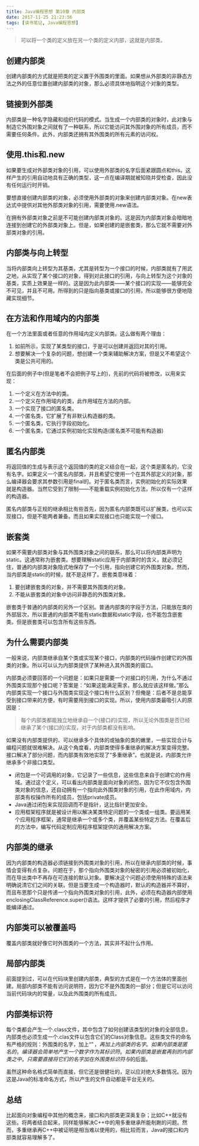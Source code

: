 ```yaml
---
title: Java编程思想 第10章 内部类
date: 2017-11-25 21:23:56
tags: [读书笔记, Java编程思想]
---
```

> 可以将一个类的定义放在另一个类的定义内部，这就是内部类。

<!--more-->

## 创建内部类

创建内部类的方式就是把类的定义置于外围类的里面。如果想从外部类的非静态方法之外的任意位置创建内部类的对象，那么必须具体地指明这个对象的类型。

## 链接到外部类

内部类是一种名字隐藏和组织代码的模式。当生成一个内部类的对象时，此对象与制造它外围对象之间就有了一种联系，所以它能访问其外围对象的所有成员，而不需要任何条件。此外，内部类还拥有其外围类的所有元素的访问权。

## 使用.this和.new

如果要生成对外部类对象的引用，可以使用外部类的名字后面紧跟圆点和this。这样产生的引用自动地具有正确的类型，这一点在编译期就被知晓并受检查，因此没有任何运行时开销。

要想直接创建内部类的对象，必须使用外部类的对象来创建内部类对象。在new表达式中提供对其他外部类对象的引用，需要使用.new语法。

在拥有外部类对象之前是不可能创建内部类对象的。这是因为内部类对象会暗暗地连接到创建它的外部类对象上。但是，如果创建的是嵌套类，那么它就不需要对外部类对象的引用。

## 内部类与向上转型

当将内部类向上转型为其基类，尤其是转型为一个接口的时候，内部类就有了用武之地，从实现了某个接口的对象，得到对此接口的引用，与向上转型为这个对象的基类，实质上效果是一样的。这是因为此内部类——某个接口的实现——能够完全不可见，并且不可用。所得到的只是指向基类或接口的引用，所以能够很方便地隐藏实现细节。

## 在方法和作用域内的内部类

在一个方法里面或者任意的作用域内定义内部类。这么做有两个理由：

1. 如前所示，实现了某类型的接口，于是可以创建并返回对其的引用。
2. 想要解决一个复杂的问题，想创建一个类来辅助解决方案，但是又不希望这个类是公共可用的。

在后面的例子中(但是笔者不会把例子写上的)，先前的代码将被修改，以用来实现：

1. 一个定义在方法中的类。
2. 一个定义在作用域内的类，此作用域在方法的内部。
3. 一个实现了接口的匿名类。
4. 一个匿名类，它扩展了有非默认构造器的类。
5. 一个匿名类，它执行字段初始化。
6. 一个匿名类，它通过实例初始化实现构造(匿名类不可能有构造器)

## 匿名内部类

将返回值的生成与表示这个返回值的类的定义结合在一起，这个类是匿名的，它没有名字。如果定义一个匿名内部类，并且希望它使用一个在其外部定义的对象，那么编译器会要求其参数引用是final的。对于匿名类而言，实例初始化的实际效果就是构造器。当然它受到了限制——不能重载实例初始化方法，所以仅有一个这样的构造器。

匿名内部类与正规的继承相比有些首先，因为匿名内部类既可以扩展类，也可以实现接口，但是不能两者兼备。而且如果实现接口也只能实现一个接口。

## 嵌套类

如果不需要内部类对象与其外围类对象之间的联系，那么可以将内部类声明为static。这通常称为嵌套类。想要理解static应用于内部类时的含义，就必须记住，普通的内部类对象隐式地保存了一个引用，指向创建它的外围类对象。然而，当内部类是static的时候，就不是这样了。嵌套类意味着：

1. 要创建嵌套类的对象，并不需要其外围类的对象。
2. 不能从嵌套类的对象中访问非静态的外围类对象。

嵌套类于普通的内部类的另外一个区别。普通内部类的字段于方法，只能放在类的外部层次，所以普通的内部类不能有static数据和static字段，也不能包含嵌套类。但是嵌套类可以包含所有这些东西。

## 为什么需要内部类

一般来说，内部类继承自某个类或实现某个接口，内部类的代码操作创建它的外围类的对象。所以可以认为内部类提供了某种进入其外围类的窗口。

内部类必须要回答的一个问题是：如果只是需要一个对接口的引用，为什么不通过外围类实现那个接口呢？答案是：“如果这能满足需求，那么就应该这样做。”那么内部类实现一个接口与外围类实现这个接口有什么区别？但俺是：后者不是总能享受到接口带来的方便，有时需要用到接口的实现。所以，使用内部类最吸引人的原因是：

> 每个内部类都能独立地继承自一个(接口的)实现，所以无论外围类是否已经继承了某个(接口的)实现，对于内部类都没有影响。

如果没有内部类提供的、可以继承多个具体的或抽象的类的嫩里，一些实现合计与编程问题就很难解决。从这个角度看，内部类使得多重继承的解决方案变得完整。接口解决了部分问题，而内部类有效地实现了“多重继承”。也就是说，内部类允许继承多个非接口类型。

- 闭包是一个可调用的对象，它记录了一些信息，这些信息来自于创建它的作用域。通过这个定义，可以看出内部类是面向对象的闭包，因为它不仅包含外围类对象的信息，还自动拥有一个指向此外围类对象的引用，在此作用域内，内部类有权操作所有的成员，包括private成员。
- Java通过闭包来实现回调而不是指针，这比指针更加安全。
- 应用框架程序就是被设计用以解决某类特定问题的一个类或一组类。要运用某个应用程序框架，通常是继承一个或多个类，并覆盖某些特定方法。在覆盖后的方法中，编写代码定制应用程序框架提供的通用解决方案。

## 内部类的继承

因为内部类的构造器必须链接到外围类对象的引用，所以在继承内部类的时候，事情会变得有点复杂。问题在于，那个指向外围类对象的秘密的引用必须被初始化，而在导出类中不再存在可连接的默认对象。要解决这个问题必须使用特殊的语法来明确说清它们之间的关联。但是当要生成一个构造器时，默认的构造器并不算好，而且布恩那个只是传递一个指向外围类对象的引用，此外，必须在构造器内部使用enclosingClassReference.super()语法。这样才提供了必要的引用，然后程序才能编译通过。

## 内部类可以被覆盖吗

覆盖内部类就好像它时外围类的一个方法，其实并不起什么作用。

## 局部内部类

前面提到过，可以在代码块里创建内部类，典型的方式是在一个方法体的里面创建。局部内部类不能有访问说明符，因为它不是外围类的一部分；但是它可以访问当前代码块内的常量，以及此外围类的所有成员。

## 内部类标识符

每个类都会产生一个.class文件，其中包含了如何创建该类型的对象的全部信息，内部类也必须生成一个.clas文件以包含它们的Class对象信息。这些类文件的命名有严格的规则：外围类的名字，加上“$”，再加上内部类的名字。如果内部类是匿名的，编译器会简单地产生一个数字作为其标识符。 如果内部类是嵌套再别的内部类之中，只需要直接将它们的名字加在外围类标识符与$的后面。

虽然这种命名格式简单而直接，但它还是很健壮的，足以应对绝大多数情况。因为这是Java的标准命名方式，所以产生的文件自动都是平台无关的。

## 总结

比起面向对象编程中其他的概念来，接口和内部类更深奥复杂；比如C++就没有这些。将两者结合起来，同样能够解决C++中的用多重继承所能剞劂的问题。然而，多重继承再C++中被证明是相当难以使用的，相比较而言，Java的接口和内部类就容易理解多了。